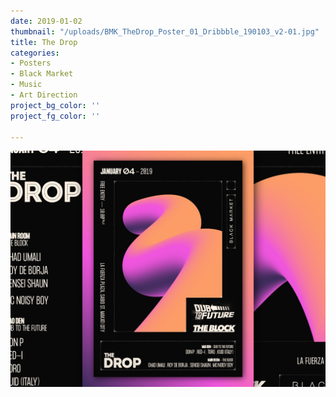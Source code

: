 ```yaml
---
date: 2019-01-02
thumbnail: "/uploads/BMK_TheDrop_Poster_01_Dribbble_190103_v2-01.jpg"
title: The Drop
categories:
- Posters
- Black Market
- Music
- Art Direction
project_bg_color: ''
project_fg_color: ''

---
```


![](/uploads/BMK_TheDrop_Poster_01_Dribbble_190103_v2-01.jpg)